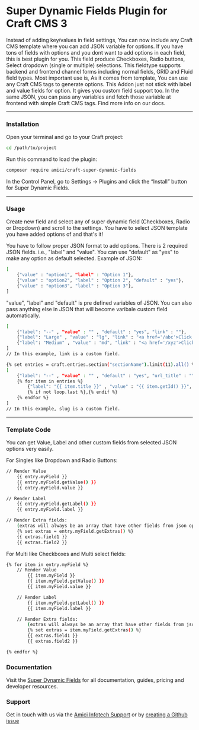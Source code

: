 # Super Dynamic Fields Plugin for Craft CMS 3

Instead of adding key/values in field settings, You can now include any Craft CMS template where you can add JSON variable for options. If you have tons of fields with options and you dont want to add options in each field, this is best plugin for you. This field produce Checkboxes, Radio buttons, Select dropdown (single or multiple) selections. This fieldtype supports backend and frontend channel forms including normal fields, GRID and Fluid field types. Most important use is, As it comes from template, You can use any Craft CMS tags to generate options. This Addon just not stick with label and value fields for option. It gives you custom field support too. In the same JSON, you can pass any variables and fetch those variable at frontend with simple Craft CMS tags. Find more info on our docs.


---
### Installation
Open your terminal and go to your Craft project:

```bash
cd /path/to/project
```
Run this command to load the plugin:

```bash
composer require amici/craft-super-dynamic-fields
```

In the Control Panel, go to Settings → Plugins and click the “Install” button for Super Dynamic Fields.

---
### Usage
Create new field and select any of super dynamic field (Checkboxes, Radio or Dropdown) and scroll to the settings. You have to select JSON template you have added options of and that's it!

You have to follow proper JSON format to add options. There is 2 required JSON fields. i.e., "label" and "value". You can use "default" as "yes" to make any option as default selected. Example of JSON:

```bash
[
	{"value" : "option1", "label" : "Option 1"},
	{"value" : "option2", "label" : "Option 2", "default" : "yes"},
	{"value" : "option3", "label" : "Option 3"},
]
```

"value", "label" and "default" is pre defined variables of JSON. You can also pass anything else in JSON that will become varibale custom field automatically.

```bash
[
	{"label": "--" , "value" : "" , "default" : "yes", "link" : ""},
	{"label": "Large" , "value" : "lg", "link" : "<a href='/abc'>Click Here</a>"},
	{"label": "Medium" , "value" : "md", "link" : "<a href='/xyz'>Click Here</a>"}
]
// In this example, link is a custom field.
```

```bash
{% set entries = craft.entries.section("sectionName").limit(11).all() %}
[
	{"label": "--" , "value" : "" , "default" : "yes", "url_title" : ""},
	{% for item in entries %}
		{"label": "{{ item.title }}" , "value" : "{{ item.getId() }}", "slug" : "{{ item.slug }}"}
		{% if not loop.last %},{% endif %}
	{% endfor %}
]
// In this example, slug is a custom field.
```
---
### Template Code
You can get Value, Label and other custom fields from selected JSON options very easily.

For Singles like Dropdown and Radio Buttons:
```bash
// Render Value
	{{ entry.myField }}
	{{ entry.myField.getValue() }}
	{{ entry.myField.value }}

// Render Label
	{{ entry.myField.getLabel() }}
	{{ entry.myField.label }}

// Render Extra fields:
	(extras will always be an array that have other fields from json option.)
	{% set extras = entry.myField.getExtras() %}
	{{ extras.field1 }}
	{{ extras.field2 }}
```

For Multi like Checkboxes and Multi select fields:
```bash
{% for item in entry.myField %}
	// Render Value
		{{ item.myField }}
		{{ item.myField.getValue() }}
		{{ item.myField.value }}

	// Render Label
		{{ item.myField.getLabel() }}
		{{ item.myField.label }}

	// Render Extra fields:
		(extras will always be an array that have other fields from json option.)
		{% set extras = item.myField.getExtras() %}
		{{ extras.field1 }}
		{{ extras.field2 }}

{% endfor %}
```

### Documentation
Visit the [Super Dynamic Fields](https://docs.amiciinfotech.com/craft-cms/super-dynamic-fields-craft) for all documentation, guides, pricing and developer resources.

### Support
Get in touch with us via the [Amici Infotech Support](https://amiciinfotech.com/contact) or by [creating a Github issue](https://github.com/amici-infotech/craft-super-dynamic-fields/issues)
